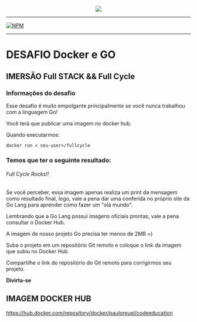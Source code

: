 <p align="center">
  <a href="https://imersao.fullcycle.com.br/evento/" target="blank"><img src="https://events-fullcycle.s3.amazonaws.com/events-fullcycle/media/images/b68b976e7d1f4e04b70b1507bffeda28.png"/></a>
</p>


<HR WIDTH=100%>

[![NPM](https://img.shields.io/npm/l/react)](https://github.com/PauloAlecio/Curso-FullCicle-2.0/blob/main/LICENSE) 


<HR WIDTH=100%>

# DESAFIO Docker e GO

## IMERSÃO Full STACK && Full Cycle

### Informações do desafio
Esse desafio é muito empolgante principalmente se você nunca trabalhou com a linguagem Go!


Você terá que publicar uma imagem no docker hub. 


Quando executarmos:

~~~
docker run < seu-user>/fullcycle
~~~


### Temos que ter o seguinte resultado: 
###### Full Cycle Rocks!!


Se você perceber, essa imagem apenas realiza um print da mensagem como resultado final, logo,
vale a pena dar uma conferida no próprio site da Go Lang para aprender como fazer um "olá mundo".


Lembrando que a Go Lang possui imagens oficiais prontas, vale a pena consultar o Docker Hub.

A imagem de nosso projeto Go precisa ter menos de 2MB =)


Suba o projeto em um repositório Git remoto e coloque o link da imagem que subiu no Docker Hub.


Compartilhe o link do repositório do Git remoto para corrigirmos seu projeto.

**Divirta-se**

## IMAGEM DOCKER HUB
<https://hub.docker.com/repository/docker/pauloreuel/codeeducation>  





